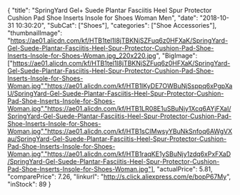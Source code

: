 {
	"title": "SpringYard Gel+ Suede Plantar Fasciitis Heel Spur Protector Cushion Pad Shoe Inserts Insole for Shoes Woman Men",
	"date": "2018-10-31 10:30:20",
	"SubCat": ["Shoes"],
	"categories": ["Shoe Accessories"],
	"thumbnailImage": "https://ae01.alicdn.com/kf/HTB1tel1l8jTBKNjSZFuq6z0HFXaK/SpringYard-Gel-Suede-Plantar-Fasciitis-Heel-Spur-Protector-Cushion-Pad-Shoe-Inserts-Insole-for-Shoes-Woman.jpg_220x220.jpg",
	"BigImage": ["https://ae01.alicdn.com/kf/HTB1tel1l8jTBKNjSZFuq6z0HFXaK/SpringYard-Gel-Suede-Plantar-Fasciitis-Heel-Spur-Protector-Cushion-Pad-Shoe-Inserts-Insole-for-Shoes-Woman.jpg","https://ae01.alicdn.com/kf/HTB1lKyDE7OWBuNjSsppq6xPgpXaU/SpringYard-Gel-Suede-Plantar-Fasciitis-Heel-Spur-Protector-Cushion-Pad-Shoe-Inserts-Insole-for-Shoes-Woman.jpg","https://ae01.alicdn.com/kf/HTB1LR08E1uSBuNjy1Xcq6AYjFXaI/SpringYard-Gel-Suede-Plantar-Fasciitis-Heel-Spur-Protector-Cushion-Pad-Shoe-Inserts-Insole-for-Shoes-Woman.jpg","https://ae01.alicdn.com/kf/HTB1sCIMwsyYBuNkSnfoq6AWgVXau/SpringYard-Gel-Suede-Plantar-Fasciitis-Heel-Spur-Protector-Cushion-Pad-Shoe-Inserts-Insole-for-Shoes-Woman.jpg","https://ae01.alicdn.com/kf/HTB1raqKE1ySBuNjy1zdq6xPxFXaD/SpringYard-Gel-Suede-Plantar-Fasciitis-Heel-Spur-Protector-Cushion-Pad-Shoe-Inserts-Insole-for-Shoes-Woman.jpg"],
	"actualPrice": 5.81,
	"comparePrice": 7.26,
	"linkurl": "http://s.click.aliexpress.com/e/bopP67My",
	"inStock": 89
}
